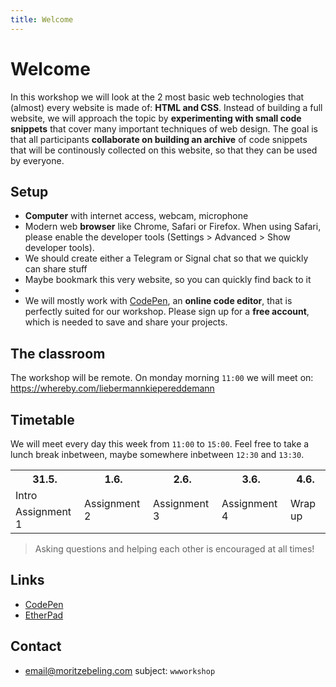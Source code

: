 ```yaml
---
title: Welcome
---
```


# Welcome

In this workshop we will look at the 2 most basic web technologies that (almost) every website is made of: **HTML and CSS**. Instead of building a full website, we will approach the topic by **experimenting with small code snippets** that cover many important techniques of web design.
The goal is that all participants **collaborate on building an archive** of code snippets that will be continously collected on this website, so that they can be used by everyone.

## Setup
- **Computer** with internet access, webcam, microphone
- Modern web **browser** like Chrome, Safari or Firefox. When using Safari, please enable the developer tools (Settings > Advanced > Show developer tools).
- We should create either a Telegram or Signal chat so that we quickly can share stuff
- Maybe bookmark this very website, so you can quickly find back to it
-
- We will mostly work with [CodePen](https://codepen.io), an **online code editor**, that is perfectly suited for our workshop. Please sign up for a **free account**, which is needed to save and share your projects.


## The classroom
The workshop will be remote. On monday morning `11:00` we will meet on:
https://whereby.com/liebermannkiepereddemann

## Timetable
We will meet every day this week from `11:00` to `15:00`. Feel free to take a lunch break inbetween, maybe somewhere inbetween `12:30` and `13:30`.

<table>
    <tr class="mono">
        <th>31.5.</th>
        <th>1.6.</th>
        <th>2.6.</th>
        <th>3.6.</th>
        <th>4.6.</th>
    </tr>
    <tr>
        <td>Intro</td>
        <td rowspan="2">Assignment 2</td>
        <td rowspan="2">Assignment 3</td>
        <td rowspan="2">Assignment 4</td>
        <td rowspan="2">Wrap up</td>
    </tr>
    <tr>
        <td>Assignment 1</td>
    </tr>
</table>

> Asking questions and helping each other is encouraged at all times!

## Links
- [CodePen](https://codepen.io)
- [EtherPad](https://pad.hfbk.net/WWWORKSHOP)

## Contact
- email@moritzebeling.com subject: `wwworkshop`
